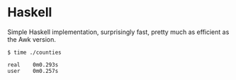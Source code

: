 # Haskell

Simple Haskell implementation, surprisingly fast, pretty much as efficient as the Awk version.

```
$ time ./counties

real	0m0.293s
user	0m0.257s
```
